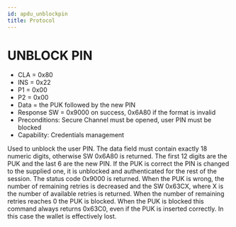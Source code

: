 ```yaml
---
id: apdu_unblockpin
title: Protocol
---
```


# UNBLOCK PIN

* CLA = 0x80
* INS = 0x22
* P1 = 0x00
* P2 = 0x00
* Data = the PUK followed by the new PIN
* Response SW = 0x9000 on success, 0x6A80 if the format is invalid
* Preconditions: Secure Channel must be opened, user PIN must be blocked
* Capability: Credentials management

Used to unblock the user PIN. The data field must contain exactly 18 numeric digits, otherwise SW 0x6A80 is returned. The first 12 digits are the PUK and the last 6 are the new PIN. If the PUK is correct the PIN is changed to the supplied one, it is unblocked and authenticated for the rest of the session. The status code 0x9000 is returned. When the PUK is wrong, the number of remaining retries is decreased and the SW 0x63CX, where X is the number of available retries is returned. When the number of remaining retries reaches 0 the PUK is blocked. When the PUK is blocked this command always returns 0x63C0, even if the PUK is inserted correctly. In this case the wallet is effectively lost.
